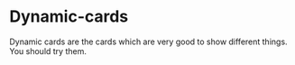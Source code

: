 # Dynamic-cards
Dynamic cards are the cards which are very good to show different things. You should try them.
